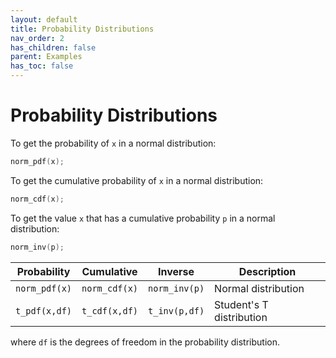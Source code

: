 ```yaml
---
layout: default
title: Probability Distributions
nav_order: 2
has_children: false
parent: Examples
has_toc: false
---
```

# Probability Distributions

To get the probability of `x` in a normal distribution:

```cpp
norm_pdf(x);
```

To get the cumulative probability of `x` in a normal distribution:

```cpp
norm_cdf(x);
```

To get the value `x` that has a cumulative probability `p` in a normal distribution:

```cpp
norm_inv(p);
```

| Probability  | Cumulative |  Inverse    | Description     |
|--------------|-----------------|--------------|-----------------|
| `norm_pdf(x)`   | `norm_cdf(x)`   | `norm_inv(p)`   | Normal distribution  |
| `t_pdf(x,df)`   | `t_cdf(x,df)`   | `t_inv(p,df)`   | Student's T distribution  |

where `df` is the degrees of freedom in the probability distribution.




<!-- Generated with mdsplit: https://github.com/alandefreitas/mdsplit -->
